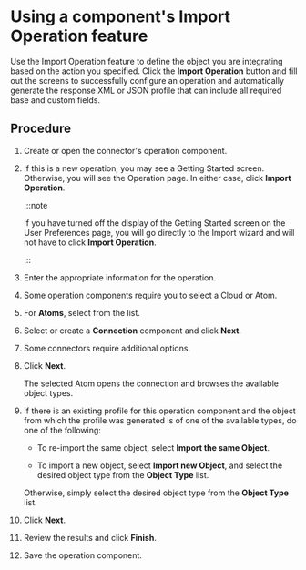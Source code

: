 # Using a component's Import Operation feature

<head>
  <meta name="guidename" content="Integration"/>
  <meta name="context" content="GUID-06a221cf-becb-485b-8067-fae1f8aeeed0"/>
</head>


Use the Import Operation feature to define the object you are integrating based on the action you specified. Click the **Import Operation** button and fill out the screens to successfully configure an operation and automatically generate the response XML or JSON profile that can include all required base and custom fields.

## Procedure

1.  Create or open the connector's operation component.

2.  If this is a new operation, you may see a Getting Started screen. Otherwise, you will see the Operation page. In either case, click **Import Operation**. 

    :::note

    If you have turned off the display of the Getting Started screen on the User Preferences page, you will go directly to the Import wizard and will not have to click **Import Operation**.

    :::

3.  Enter the appropriate information for the operation.

4.  Some operation components require you to select a Cloud or Atom.

5.  For **Atoms**, select from the list.

6.  Select or create a **Connection** component and click **Next**.

7.  Some connectors require additional options.

8.  Click **Next**.

    The selected Atom opens the connection and browses the available object types.

9.  If there is an existing profile for this operation component and the object from which the profile was generated is of one of the available types, do one of the following:

    -   To re-import the same object, select **Import the same Object**.

    -   To import a new object, select **Import new Object**, and select the desired object type from the **Object Type** list.

    Otherwise, simply select the desired object type from the **Object Type** list.

10. Click **Next**.

11. Review the results and click **Finish**.

12. Save the operation component.